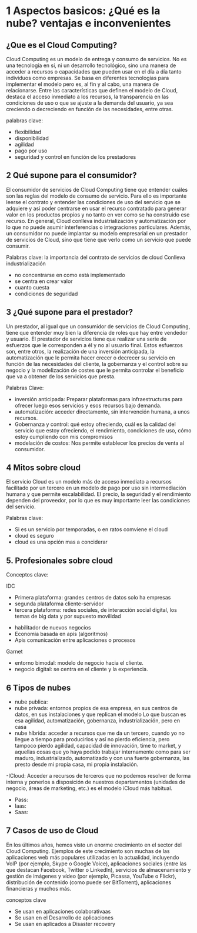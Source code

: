 # 1 Aspectos basicos: ¿Qué es la nube? ventajas e inconvenientes
## ¿Que es el Cloud Computing?
Cloud Computing es un modelo de entrega y consumo de servicios.
 No es una tecnología en sí, ni un desarrollo tecnológico, sino una manera de acceder a recursos o capacidades que pueden usar en el día a día tanto individuos como empresas. Se basa en diferentes tecnologías para implementar el modelo pero es, al fin y al cabo, una manera de relacionarse. Entre las características que definen el modelo de Cloud, destaca el acceso inmediato a los recursos, la transparencia en las condiciones de uso o que se ajuste a la demanda del usuario, ya sea creciendo o decreciendo en función de las necesidades, entre otras.

palabras clave: 
- flexibilidad
- disponibilidad
- agilidad
- pago por uso
- seguridad y control en función de los prestadores

## 2 Qué supone para el consumidor?
El consumidor de servicios de Cloud Computing tiene que entender cuáles son las reglas del modelo de consumo de servicio. Para ello es importante leerse el contrato y entender las condiciones de uso del servicio que se adquiere y así poder centrarse en usar el recurso contratado para generar valor en los productos propios y no tanto en ver como se ha construido ese recurso. En general, Cloud conlleva industrialización y automatización por lo que no puede asumir interferencias o integraciones particulares. Además, un consumidor no puede implantar su modelo empresarial en un prestador de servicios de Cloud, sino que tiene que verlo como un servicio que puede consumir.

Palabras clave:
la importancia del contrato de servicios de cloud
Conlleva industrialización
- no concentrarse en como está implementado
- se centra en crear valor
- cuanto cuesta
- condiciones de seguridad

## 3 ¿Qué supone para el prestador?
Un prestador, al igual que un consumidor de servicios de Cloud Computing,
tiene que entender muy bien la diferencia de roles que hay entre vendedor y usuario.
El prestador de servicios tiene que realizar una serie de esfuerzos que le corresponden a él y no al usuario final. 
Estos esfuerzos son, entre otros, la realización de una inversión anticipada, la automatización que le permita hacer crecer o decrecer su servicio en función de las necesidades del cliente,
la gobernanza y el control sobre su negocio y la modelización de costes que le permita controlar el beneficio que va a obtener de los servicios que presta.

Palabras Clave:
- inversión anticipada: Preparar plataformas para infraestructuras para ofrecer luego esos servicios y esos recursos bajo demanda.
- automatización: acceder directamente, sin intervención humana, a unos recursos.
- Gobernanza y control: qué estoy ofreciendo, cuál es la calidad del servicio que estoy ofreciendo, el rendimiento, condiciones de uso, cómo estoy cumpliendo con mis compromisos
- modelación de costos: 
Nos permite establecer los precios de venta al consumidor.

## 4 Mitos sobre cloud
El servicio Cloud es un modelo más de acceso inmediato a recursos facilitado por un tercero en un modelo de pago por uso sin intermediación humana y que permite escalabilidad.
El precio, la seguridad y el rendimiento dependen del proveedor, por lo que es muy importante leer las condiciones del servicio.

Palabras clave: 
- Si es un servicio por temporadas, o en ratos comviene el cloud
- cloud es seguro
- cloud es una opción mas a conciderar

## 5. Profesionales sobre cloud

Conceptos clave:

IDC
- Primera plataforma: grandes centros de datos solo ha empresas
- segunda plataforma cliente-servidor
- tercera plataforma: redes sociales, de interacción social digital, los temas de big data y por supuesto movilidad
* habilitador de nuevos negocios
* Economia basada en apis (algoritmos)
* Apis comunicación entre aplicaciones o procesos

Garnet
- entorno bimodal: modelo de negocio hacia el cliente.
- negocio digital: se centra en el cliente y la experiencia.

## 6 Tipos de nubes
- nube publica:
- nube privada: entornos propios de esa empresa, en sus centros de datos, en sus instalaciones y que replican el modelo 
Lo que buscan es esa agilidad, automatización, gobernanza, industrialización, pero en casa
- nube híbrida: acceder a recursos que me da un tercero, cuando yo no llegue a tiempo para producirlos y así no pierdo eficiencia, pero tampoco pierdo agilidad, capacidad de innovación, time to market, y aquellas cosas que yo haya podido trabajar internamente como para ser maduro, industrializado, automatizado y con una fuerte gobernanza, las presto desde mi propia casa, mi propia instalación. 
 
-ICloud: Acceder a recursos de terceros que no podemos resolver de forma interna y ponerlos a disposición de nuestros departamentos (unidades de negocio, áreas de marketing, etc.) es el modelo iCloud más habitual.
 
* Pass: 
* Iaas:
* Saas:

## 7 Casos de uso de Cloud 
En los últimos años, hemos visto un enorme crecimiento en el sector del Cloud Computing. Ejemplos de este crecimiento son muchas de las aplicaciones web más populares utilizadas en la actualidad, incluyendo VoIP (por ejemplo, Skype o Google Voice), aplicaciones sociales (entre las que destacan Facebook, Twitter o LinkedIn), servicios de almacenamiento y gestión de imágenes y vídeo (por ejemplo, Picassa, YouTube o Flickr), distribución de contenido (como puede ser BitTorrent), aplicaciones financieras y muchos más.


conceptos clave
- Se usan en aplicaciones colaborativaas
- Se usan en el Desarrollo de aplicaciones
- Se usan en aplicados a Disaster recovery

